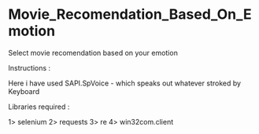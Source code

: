 # Movie_Recomendation_Based_On_Emotion

Select movie recomendation based on your emotion

Instructions :

Here i have used SAPI.SpVoice - which speaks out whatever stroked by Keyboard

Libraries required :

 1> selenium
 2> requests
 3> re
 4> win32com.client
